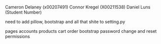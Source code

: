 Cameron Delaney (x00207491)
Connor Kregel (X00211538)
Daniel Luns (Student Number)

need to add pillow, bootstrap and all that shite to setting.py


pages
accounts
products
cart
order
bootstrap
password change and reset
permissions
